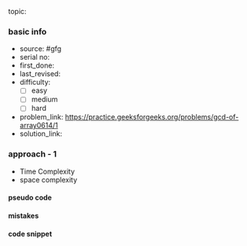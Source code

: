 topic:

### basic info
- source: #gfg 
- serial no:
- first_done:
- last_revised:
- difficulty:
	- [ ] easy
	- [ ] medium
	- [ ] hard
- problem_link: https://practice.geeksforgeeks.org/problems/gcd-of-array0614/1
- solution_link:

### approach - 1
- Time Complexity
- space complexity

#### pseudo code

#### mistakes

#### code snippet
```python

```